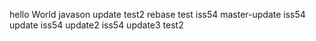 hello
World
javason
update
test2
rebase test iss54
master-update
iss54 update
iss54 update2
iss54 update3
test2
